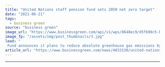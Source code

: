 ```yaml
---
title: "United Nations staff pension fund sets 2050 net zero target"
date: "2021-06-21"
tags: 
  - business green
source: "business green"
image_url: "https://www.businessgreen.com/api/v1/wps/8648ec9/d5fb98c5-b5b8-461e-b162-3191dc361a41/7/united-nations-building-185x114.jpg"
image_fp: "/assets/img/post_thumbnails/3.jpg"
lead: "
 Fund announces it plans to reduce absolute greenhouse gas emissions by 29 per cent this year against 2019 levels ..."
article_url: "https://www.businessgreen.com/news/4033130/united-nations-staff-pension-fund-sets-2050-net-zero-target"
---
```


---
